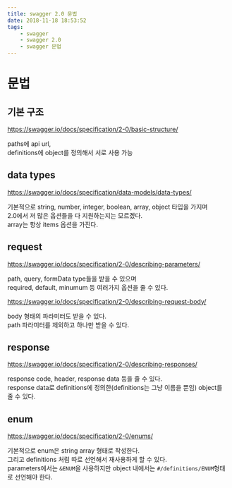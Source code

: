 ```yaml
---
title: swagger 2.0 문법
date: 2018-11-18 18:53:52
tags:
    - swagger
    - swagger 2.0
    - swagger 문법
---
```


# 문법
## 기본 구조  
<https://swagger.io/docs/specification/2-0/basic-structure/>  

paths에 api url,  
definitions에 object를 정의해서 서로 사용 가능  

## data types
<https://swagger.io/docs/specification/data-models/data-types/>  

기본적으로 string, number, integer, boolean, array, object 타입을 가지며  
2.0에서 저 많은 옵션들을 다 지원하는지는 모르곘다.  
array는 항상 items 옵션을 가진다.  

## request  
<https://swagger.io/docs/specification/2-0/describing-parameters/>  

path, query, formData type들을 받을 수 있으며  
required, default, minumum 등 여러가지 옵션을 줄 수 있다.  

<https://swagger.io/docs/specification/2-0/describing-request-body/>  

body 형태의 파라미터도 받을 수 있다.  
path 파라미터를 제외하고 하나만 받을 수 있다.  

## response
<https://swagger.io/docs/specification/2-0/describing-responses/>  

response code, header, response data 등을 줄 수 있다.  
response data로 definitions에 정의한(definitions는 그냥 이름을 뿐임) object를 줄 수 있다.  

## enum
<https://swagger.io/docs/specification/2-0/enums/>  

기본적으로 enum은 string array 형태로 작성한다.  
그리고 definitions 처럼 따로 선언해서 재사용하게 할 수 있다.  
parameters에서는 `&ENUM`을 사용하지만 object 내에서는 `#/definitions/ENUM`형태로 선언해야 한다.  

<!-- more -->
